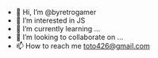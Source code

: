 - 👋 Hi, I’m @byretrogamer
- 👀 I’m interested in JS
- 🌱 I’m currently learning ...
- 💞️ I’m looking to collaborate on ...
- 📫 How to reach me toto426@gmail.com

<!---
toto426/toto426 is a ✨ special ✨ repository because its `README.md` (this file) appears on your GitHub profile.
You can click the Preview link to take a look at your changes.
--->
